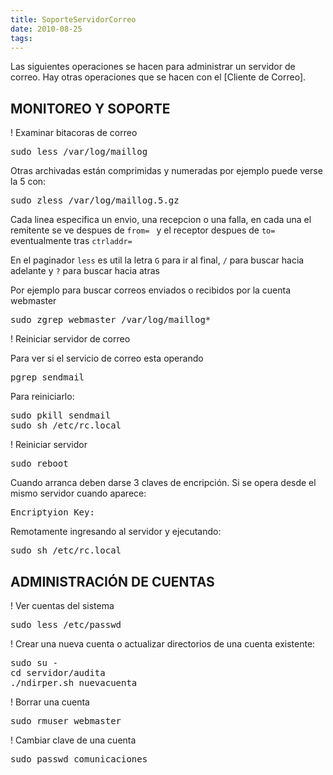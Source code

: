 ```yaml
---
title: SoporteServidorCorreo
date: 2010-08-25
tags:
---
```

Las siguientes operaciones se hacen para administrar un servidor de correo.  Hay otras operaciones que se hacen con el [Cliente de Correo].


## MONITOREO Y SOPORTE

! Examinar bitacoras de correo
<pre>
sudo less /var/log/maillog
</pre>

Otras archivadas están comprimidas y numeradas por ejemplo puede verse la 5 con:
<pre>
sudo zless /var/log/maillog.5.gz
</pre>

Cada linea especifica un envio, una recepcion o una falla, en cada una el  remitente se ve despues de ```from= ``` y el receptor despues de ```to= ``` eventualmente tras ```ctrladdr= ```

En el paginador ```less``` es util la letra ```G``` para ir al final, ```/``` para buscar hacia adelante y ```?``` para buscar hacia atras

Por ejemplo para buscar correos enviados o recibidos por la cuenta webmaster

<pre>
sudo zgrep webmaster /var/log/maillog*
</pre>


! Reiniciar servidor de correo

Para ver si el servicio de correo esta  operando
<pre>
pgrep sendmail
</pre>

Para reiniciarlo:
<pre>
sudo pkill sendmail
sudo sh /etc/rc.local
</pre>

! Reiniciar servidor

<pre>
sudo reboot
</pre>

Cuando arranca deben darse 3 claves de encripción.  Si se opera desde el mismo servidor cuando aparece:
<pre>
Encriptyion Key:
</pre>

Remotamente ingresando al servidor y ejecutando:

<pre>
sudo sh /etc/rc.local
</pre>


## ADMINISTRACIÓN DE CUENTAS

! Ver cuentas del sistema

<pre>
sudo less /etc/passwd
</pre>

! Crear una nueva cuenta o actualizar directorios de una cuenta existente:

<pre>
sudo su -
cd servidor/audita
./ndirper.sh nuevacuenta
</pre>


! Borrar una cuenta

<pre>
sudo rmuser webmaster
</pre>

! Cambiar clave de una cuenta

<pre>
sudo passwd comunicaciones
</pre>
